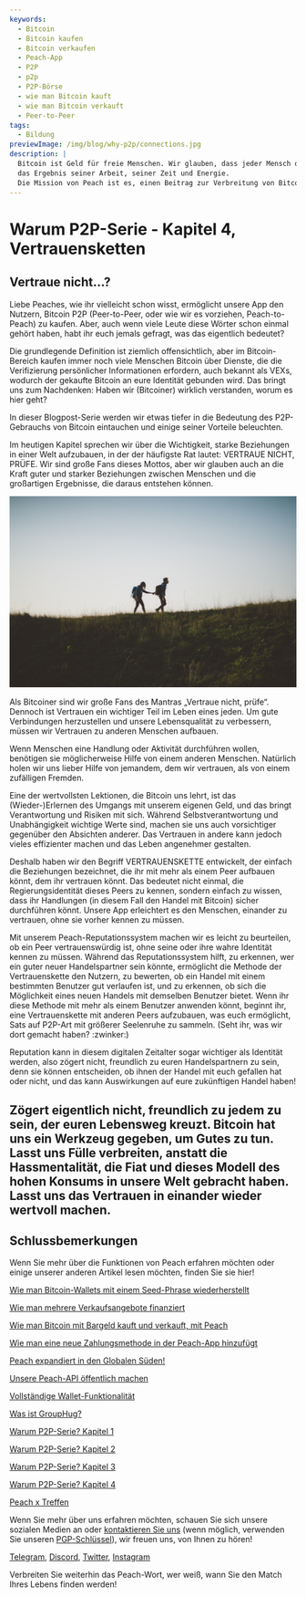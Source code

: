 ```yaml
---
keywords:
  - Bitcoin
  - Bitcoin kaufen
  - Bitcoin verkaufen
  - Peach-App
  - P2P
  - p2p
  - P2P-Börse
  - wie man Bitcoin kauft
  - wie man Bitcoin verkauft
  - Peer-to-Peer
tags:
  - Bildung
previewImage: /img/blog/why-p2p/connections.jpg
description: |
  Bitcoin ist Geld für freie Menschen. Wir glauben, dass jeder Mensch das Recht hat zu wählen, welches Geld er verwendet, um sein Vermögen zu speichern,
  das Ergebnis seiner Arbeit, seiner Zeit und Energie.
  Die Mission von Peach ist es, einen Beitrag zur Verbreitung von Bitcoin in den Händen der Menschen zu leisten.
---
```


# Warum P2P-Serie - Kapitel 4, Vertrauensketten

## Vertraue nicht...?

Liebe Peaches, wie ihr vielleicht schon wisst, ermöglicht unsere App den Nutzern, Bitcoin P2P (Peer-to-Peer, oder wie wir es vorziehen, Peach-to-Peach) zu kaufen. Aber, auch wenn viele Leute diese Wörter schon einmal gehört haben, habt ihr euch jemals gefragt, was das eigentlich bedeutet?

Die grundlegende Definition ist ziemlich offensichtlich, aber im Bitcoin-Bereich kaufen immer noch viele Menschen Bitcoin über Dienste, die die Verifizierung persönlicher Informationen erfordern, auch bekannt als VEXs, wodurch der gekaufte Bitcoin an eure Identität gebunden wird. Das bringt uns zum Nachdenken: Haben wir (Bitcoiner) wirklich verstanden, worum es hier geht?

In dieser Blogpost-Serie werden wir etwas tiefer in die Bedeutung des P2P-Gebrauchs von Bitcoin eintauchen und einige seiner Vorteile beleuchten.

Im heutigen Kapitel sprechen wir über die Wichtigkeit, starke Beziehungen in einer Welt aufzubauen, in der der häufigste Rat lautet: VERTRAUE NICHT, PRÜFE. Wir sind große Fans dieses Mottos, aber wir glauben auch an die Kraft guter und starker Beziehungen zwischen Menschen und die großartigen Ergebnisse, die daraus entstehen können.

![Peach Bitcoin schafft Vertrauen zwischen Gleichgesinnten](/img/blog/why-p2p/trust.jpg)

Als Bitcoiner sind wir große Fans des Mantras „Vertraue nicht, prüfe“. Dennoch ist Vertrauen ein wichtiger Teil im Leben eines jeden. Um gute Verbindungen herzustellen und unsere Lebensqualität zu verbessern, müssen wir Vertrauen zu anderen Menschen aufbauen.

Wenn Menschen eine Handlung oder Aktivität durchführen wollen, benötigen sie möglicherweise Hilfe von einem anderen Menschen. Natürlich holen wir uns lieber Hilfe von jemandem, dem wir vertrauen, als von einem zufälligen Fremden.

Eine der wertvollsten Lektionen, die Bitcoin uns lehrt, ist das (Wieder-)Erlernen des Umgangs mit unserem eigenen Geld, und das bringt Verantwortung und Risiken mit sich. Während Selbstverantwortung und Unabhängigkeit wichtige Werte sind, machen sie uns auch vorsichtiger gegenüber den Absichten anderer. Das Vertrauen in andere kann jedoch vieles effizienter machen und das Leben angenehmer gestalten.

Deshalb haben wir den Begriff VERTRAUENSKETTE entwickelt, der einfach die Beziehungen bezeichnet, die ihr mit mehr als einem Peer aufbauen könnt, dem ihr vertrauen könnt. Das bedeutet nicht einmal, die Regierungsidentität dieses Peers zu kennen, sondern einfach zu wissen, dass ihr Handlungen (in diesem Fall den Handel mit Bitcoin) sicher durchführen könnt. Unsere App erleichtert es den Menschen, einander zu vertrauen, ohne sie vorher kennen zu müssen.

Mit unserem Peach-Reputationssystem machen wir es leicht zu beurteilen, ob ein Peer vertrauenswürdig ist, ohne seine oder ihre wahre Identität kennen zu müssen. Während das Reputationssystem hilft, zu erkennen, wer ein guter neuer Handelspartner sein könnte, ermöglicht die Methode der Vertrauenskette den Nutzern, zu bewerten, ob ein Handel mit einem bestimmten Benutzer gut verlaufen ist, und zu erkennen, ob sich die Möglichkeit eines neuen Handels mit demselben Benutzer bietet. Wenn ihr diese Methode mit mehr als einem Benutzer anwenden könnt, beginnt ihr, eine Vertrauenskette mit anderen Peers aufzubauen, was euch ermöglicht, Sats auf P2P-Art mit größerer Seelenruhe zu sammeln. (Seht ihr, was wir dort gemacht haben? :zwinker:)

Reputation kann in diesem digitalen Zeitalter sogar wichtiger als Identität werden, also zögert nicht, freundlich zu euren Handelspartnern zu sein, denn sie können entscheiden, ob ihnen der Handel mit euch gefallen hat oder nicht, und das kann Auswirkungen auf eure zukünftigen Handel haben!

Zögert eigentlich nicht, freundlich zu jedem zu sein, der euren Lebensweg kreuzt. Bitcoin hat uns ein Werkzeug gegeben, um Gutes zu tun. Lasst uns Fülle verbreiten, anstatt die Hassmentalität, die Fiat und dieses Modell des hohen Konsums in unsere Welt gebracht haben. Lasst uns das Vertrauen in einander wieder wertvoll machen.
---

## Schlussbemerkungen

Wenn Sie mehr über die Funktionen von Peach erfahren möchten oder einige unserer anderen Artikel lesen möchten, finden Sie sie hier!

[Wie man Bitcoin-Wallets mit einem Seed-Phrase wiederherstellt](https://peachbitcoin.com/de/blog/how-to-restore-peach-wallet/)

[Wie man mehrere Verkaufsangebote finanziert](https://peachbitcoin.com/de/blog/funding-multiple-sell-offers/)

[Wie man Bitcoin mit Bargeld kauft und verkauft, mit Peach](https://peachbitcoin.com/de/blog/how-to-buy-and-sell-bitcoin-with-cash-using-peach/)

[Wie man eine neue Zahlungsmethode in der Peach-App hinzufügt](https://peachbitcoin.com/de/blog/how-to-add-a-payment-method/)

[Peach expandiert in den Globalen Süden!](https://peachbitcoin.com/de/blog/peach-expands-to-the-global-south/)

[Unsere Peach-API öffentlich machen](https://peachbitcoin.com/de/blog/making-our-peach-api-public/)

[Vollständige Wallet-Funktionalität](https://peachbitcoin.com/de/blog/full-wallet-functionality/)

[Was ist GroupHug?](https://peachbitcoin.com/de/blog/group-hug/)

[Warum P2P-Serie? Kapitel 1](https://peachbitcoin.com/de/blog/why-p2p-chapter-1/)

[Warum P2P-Serie? Kapitel 2](https://peachbitcoin.com/de/blog/why-p2p-chapter-2/)

[Warum P2P-Serie? Kapitel 3](https://peachbitcoin.com/de/blog/why-p2p-chapter-3-circular-economies/)

[Warum P2P-Serie? Kapitel 4](https://peachbitcoin.com/de/blog/why-p2p-chapter-4-chains-of-trust/)

[Peach x Treffen](https://peachbitcoin.com/de/blog/peach-for-meetups/)

Wenn Sie mehr über uns erfahren möchten, schauen Sie sich unsere sozialen Medien an oder [kontaktieren Sie uns](mailto:hello@peachbitcoin.com) (wenn möglich, verwenden Sie unseren [PGP-Schlüssel](https://keys.openpgp.org/vks/v1/by-fingerprint/48339A19645E2E53488E0E5479E1B270FACD1BD2)), wir freuen uns, von Ihnen zu hören!

[Telegram](https://t.me/+GkOW1J-ixBBkZWRk), [Discord](https://discord.gg/ypeHz3SW54), [Twitter](https://twitter.com/peachbitcoin), [Instagram](https://instagram.com/peachbitcoin)

Verbreiten Sie weiterhin das Peach-Wort, wer weiß, wann Sie den Match Ihres Lebens finden werden!
